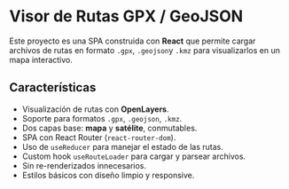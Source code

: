 # Visor de Rutas GPX / GeoJSON

Este proyecto es una SPA construida con **React** que permite cargar archivos de rutas en formato `.gpx`, `.geojson`y `.kmz` para visualizarlos en un mapa interactivo.

## Características

- Visualización de rutas con **OpenLayers**.
- Soporte para formatos `.gpx`, `.geojson`, `.kmz`.
- Dos capas base: **mapa** y **satélite**, conmutables.
- SPA con React Router (`react-router-dom`).
- Uso de `useReducer` para manejar el estado de las rutas.
- Custom hook `useRouteLoader` para cargar y parsear archivos.
- Sin re-renderizados innecesarios.
- Estilos básicos con diseño limpio y responsive.